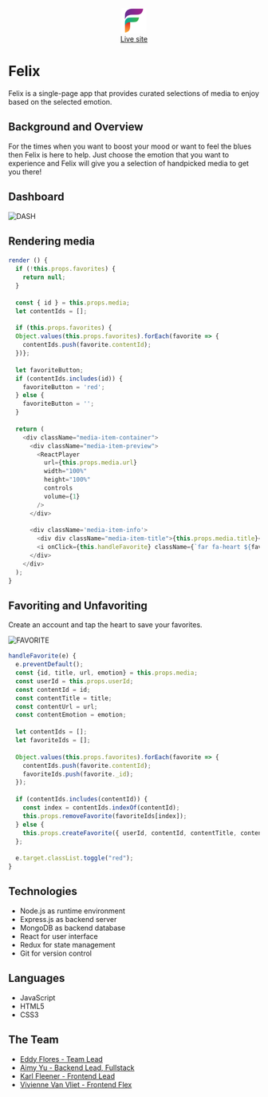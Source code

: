 <div align="center">
  <img width="50px" src="frontend/public/felix_logo.png" alt="logo">
</div>

<div align="center">
    <a href="http://app-felix.herokuapp.com/#/">Live site</a>
</div>

# Felix

Felix is a single-page app that provides curated selections of media to enjoy based on the selected emotion.

## Background and Overview

For the times when you want to boost your mood or want to feel the blues then Felix is here to help. Just choose the emotion that you want to experience and Felix will give you a selection of handpicked media to get you there!

## Dashboard

![DASH](https://felixgroupmern.s3.amazonaws.com/new-dash.png)

## Rendering media

```JavaScript
render () {
  if (!this.props.favorites) {
    return null;
  }
  
  const { id } = this.props.media;
  let contentIds = [];

  if (this.props.favorites) {
  Object.values(this.props.favorites).forEach(favorite => {
    contentIds.push(favorite.contentId);
  })};

  let favoriteButton;
  if (contentIds.includes(id)) {
    favoriteButton = 'red';
  } else {
    favoriteButton = '';
  }

  return (
    <div className="media-item-container">
      <div className="media-item-preview">
        <ReactPlayer
          url={this.props.media.url}
          width="100%"
          height="100%"
          controls
          volume={1}
        />
      </div>

      <div className='media-item-info'>
        <div div className="media-item-title">{this.props.media.title}</div>
        <i onClick={this.handleFavorite} className={`far fa-heart ${favoriteButton}`}></i>
      </div>
    </div>
  );
}
```

## Favoriting and Unfavoriting

Create an account and tap the heart to save your favorites.

![FAVORITE](https://felixgroupmern.s3.amazonaws.com/new-fav.png)

```JavaScript
handleFavorite(e) {
  e.preventDefault();
  const {id, title, url, emotion} = this.props.media;
  const userId = this.props.userId;
  const contentId = id;
  const contentTitle = title;
  const contentUrl = url;
  const contentEmotion = emotion;
  
  let contentIds = [];
  let favoriteIds = [];

  Object.values(this.props.favorites).forEach(favorite => {
    contentIds.push(favorite.contentId);
    favoriteIds.push(favorite._id);
  });
  
  if (contentIds.includes(contentId)) {
    const index = contentIds.indexOf(contentId);
    this.props.removeFavorite(favoriteIds[index]);
  } else {
    this.props.createFavorite({ userId, contentId, contentTitle, contentEmotion, contentUrl});
  };

  e.target.classList.toggle("red");
}
```

## Technologies

- Node.js as runtime environment
- Express.js as backend server
- MongoDB as backend database
- React for user interface
- Redux for state management
- Git for version control

## Languages 

- JavaScript
- HTML5
- CSS3

## The Team

- [Eddy Flores - Team Lead](https://github.com/makaveddy)
- [Aimy Yu - Backend Lead, Fullstack](https://github.com/aimyaa)
- [Karl Fleener - Frontend Lead](https://github.com/karlfleener)
- [Vivienne Van Vliet - Frontend Flex](https://github.com/cleopatra2035)

